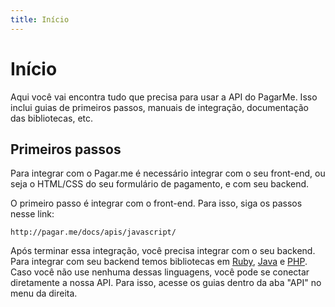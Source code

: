 ```yaml
---
title: Início
---
```


# Início

Aqui você vai encontra tudo que precisa para usar a API do PagarMe. Isso inclui guias de primeiros passos, manuais de integração, documentação das bibliotecas, etc.

## Primeiros passos

Para integrar com o Pagar.me é necessário integrar com o seu front-end, ou seja o HTML/CSS do seu formulário de pagamento, e com seu backend.

O primeiro passo é integrar com o front-end. Para isso, siga os passos nesse link:

	http://pagar.me/docs/apis/javascript/

Após terminar essa integração, você precisa integrar com o seu backend. Para integrar com seu backend temos bibliotecas em [Ruby](http://pagar.me/docs/apis/ruby/), [Java](http://pagar.me/docs/java/) e [PHP](http://pagar.me/apis/php/). Caso você não use nenhuma dessas linguagens, você pode se conectar diretamente a nossa API. Para isso, acesse os guias dentro da aba "API" no menu da direita.


